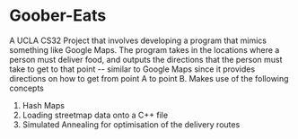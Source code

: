 # Goober-Eats
A UCLA CS32 Project that involves developing a program that mimics something like Google Maps.
The program takes in the locations where a person must deliver food, and outputs the directions that the person must take to get to that point -- similar to Google Maps since it provides directions on how to get from point A to point B.
Makes use of the following concepts
1. Hash Maps
2. Loading streetmap data onto a C++ file
3. Simulated Annealing for optimisation of the delivery routes
